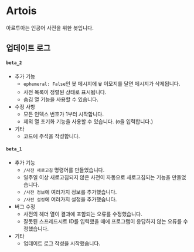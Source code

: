 # Artois

아르투아는 인공어 사전을 위한 봇입니다.

## 업데이트 로그

#### `beta_2`

- 추가 기능
  - `ephemeral: False`인 봇 메시지에 `🗑️` 이모지를 달면 메시지가 삭제됩니다.
  - 사전 목록이 정렬된 상태로 표시됩니다.
  - 숨김 열 기능을 사용할 수 있습니다.
- 수정 사항
  - 모든 인덱스 번호가 1부터 시작합니다.
  - 제외 열 초기화 기능을 사용할 수 있습니다. (`0`을 입력합니다.)
- 기타
  - 코드에 주석을 작성합니다.

#### `beta_1`

- 추가 기능
  - `/사전 새로고침` 명령어를 만들었습니다.
  - 일주일 이상 새로고침되지 않은 사전이 자동으로 새로고침되는 기능을 만들었습니다.
  - `/사전 정보`에 여러가지 정보를 추가했습니다.
  - `/사전 설정`에 여러가지 설정을 추가했습니다.
- 버그 수정
  - 사전의 헤더 열이 결과에 포함되는 오류를 수정했습니다.
  - 잘못된 스프레드시트 ID를 입력했을 때에 프로그램이 응답하지 않는 오류를 수정했습니다.
- 기타
  - 업데이트 로그 작성을 시작했습니다.
